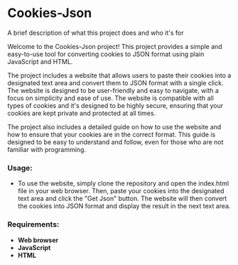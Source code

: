 
# Cookies-Json


A brief description of what this project does and who it's for

Welcome to the Cookies-Json project! This project provides a simple and easy-to-use tool for converting cookies to JSON format using plain JavaScript and HTML.

The project includes a website that allows users to paste their cookies into a designated text area and convert them to JSON format with a single click. The website is designed to be user-friendly and easy to navigate, with a focus on simplicity and ease of use. The website is compatible with all types of cookies and it's designed to be highly secure, ensuring that your cookies are kept private and protected at all times.

The project also includes a detailed guide on how to use the website and how to ensure that your cookies are in the correct format. This guide is designed to be easy to understand and follow, even for those who are not familiar with programming.


### Usage:  
- To use the website, simply clone the repository and open the index.html file in your web browser. Then, paste your cookies into the designated text area and click the "Get Json" button. The website will then convert the cookies into JSON format and display the result in the next text area.  
### Requirements:  
- **Web browser**  
- **JavaScript**  
- **HTML** 